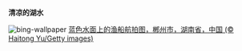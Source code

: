 
**清凉的湖水**

![bing-wallpaper](https://www.bing.com/th?id=OHR.SummerSolstice2024_ZH-CN6141918663_1920x1080.jpg)
[蓝色水面上的渔船航拍图，郴州市，湖南省，中国 (© Haitong Yu/Getty images)](https://www.bing.com/search?q=%E5%A4%8F%E8%87%B3&amp;form=hpcapt&amp;mkt=zh-cn)
  
